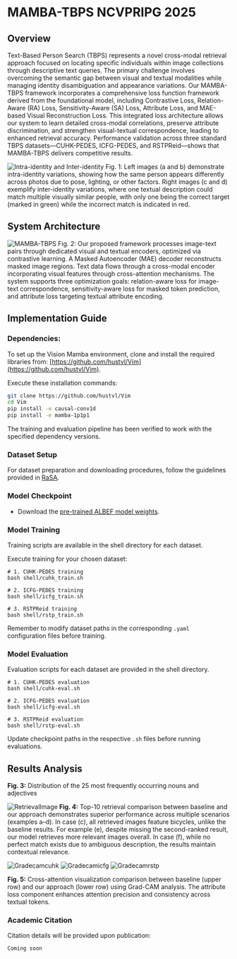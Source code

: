# MAMBA-TBPS NCVPRIPG 2025

## Overview
Text-Based Person Search (TBPS) represents a novel cross-modal retrieval approach focused on locating specific individuals within image collections through descriptive text queries. The primary challenge involves overcoming the semantic gap between visual and textual modalities while managing identity disambiguation and appearance variations. Our MAMBA-TBPS framework incorporates a comprehensive loss function framework derived from the foundational model, including Contrastive Loss, Relation-Aware (RA) Loss, Sensitivity-Aware (SA) Loss, Attribute Loss, and MAE-based Visual Reconstruction Loss. This integrated loss architecture allows our system to learn detailed cross-modal correlations, preserve attribute discrimination, and strengthen visual-textual correspondence, leading to enhanced retrieval accuracy. Performance validation across three standard TBPS datasets—CUHK-PEDES, ICFG-PEDES, and RSTPReid—shows that MAMBA-TBPS delivers competitive results.

![Intra-identity and Inter-identity](intra%20and%20inter%20(1).png)
Fig. 1: Left images (a and b) demonstrate intra-identity variations, showing how the same person appears differently across photos due to pose, lighting, or other factors. Right images (c and d) exemplify inter-identity variations, where one textual description could match multiple visually similar people, with only one being the correct target (marked in green) while the incorrect match is indicated in red.

## System Architecture
![MAMBA-TBPS](Architecture-1.png)
Fig. 2: Our proposed framework processes image-text pairs through dedicated visual and textual encoders, optimized via contrastive learning. A Masked Autoencoder (MAE) decoder reconstructs masked image regions. Text data flows through a cross-modal encoder incorporating visual features through cross-attention mechanisms. The system supports three optimization goals: relation-aware loss for image-text correspondence, sensitivity-aware loss for masked token prediction, and attribute loss targeting textual attribute encoding.

## Implementation Guide

### Dependencies:
To set up the Vision Mamba environment, clone and install the required libraries from: [https://github.com/hustvl/Vim](https://github.com/hustvl/Vim).

Execute these installation commands:

```bash
git clone https://github.com/hustvl/Vim
cd Vim
pip install -e causal-conv1d
pip install -e mamba-1p1p1
```

The training and evaluation pipeline has been verified to work with the specified dependency versions.

### Dataset Setup

For dataset preparation and downloading procedures, follow the guidelines provided in [RaSA](https://github.com/Flame-Chasers/RaSa/).

### Model Checkpoint
- Download the [pre-trained ALBEF model weights](https://storage.googleapis.com/sfr-pcl-data-research/ALBEF/ALBEF.pth).

### Model Training
Training scripts are available in the shell directory for each dataset.

Execute training for your chosen dataset:
```shell
# 1. CUHK-PEDES training
bash shell/cuhk_train.sh

# 2. ICFG-PEDES training
bash shell/icfg_train.sh

# 3. RSTPReid training
bash shell/rstp_train.sh
```

Remember to modify dataset paths in the corresponding ```.yaml``` configuration files before training.

### Model Evaluation

Evaluation scripts for each dataset are provided in the shell directory.

```shell
# 1. CUHK-PEDES evaluation
bash shell/cuhk-eval.sh

# 2. ICFG-PEDES evaluation
bash shell/icfg-eval.sh

# 3. RSTPReid evaluation
bash shell/rstp-eval.sh
```

Update checkpoint paths in the respective ```.sh``` files before running evaluations.

## Results Analysis

**Fig. 3:** Distribution of the 25 most frequently occurring nouns and adjectives

![RetrievalImage](mambamars.png)
**Fig. 4:** Top-10 retrieval comparison between baseline and our approach demonstrates superior performance across multiple scenarios (examples a–d). In case (c), all retrieved images feature bicycles, unlike the baseline results. For example (e), despite missing the second-ranked result, our model retrieves more relevant images overall. In case (f), while no perfect match exists due to ambiguous description, the results maintain contextual relevance.

![Gradecamcuhk](gradcam-cuhk.png) ![Gradecamicfg](gradcam-icfg.png) ![Gradecamrstp](gradcam-rstp.png)

**Fig. 5:** Cross-attention visualization comparison between baseline (upper row) and our approach (lower row) using Grad-CAM analysis. The attribute loss component enhances attention precision and consistency across textual tokens.

### Academic Citation
Citation details will be provided upon publication:
```tex
Coming soon
```
